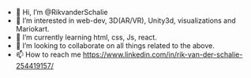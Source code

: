 - 👋 Hi, I’m @RikvanderSchalie
- 👀 I’m interested in web-dev, 3D(AR/VR), Unity3d, visualizations and Mariokart. 
- 🌱 I’m currently learning html, css, Js, react.
- 💞️ I’m looking to collaborate on all things related to the above.
- 📫 How to reach me https://www.linkedin.com/in/rik-van-der-schalie-254419157/

<!---
RikvanderSchalie/RikvanderSchalie is a ✨ special ✨ repository because its `README.md` (this file) appears on your GitHub profile.
You can click the Preview link to take a look at your changes.
--->

